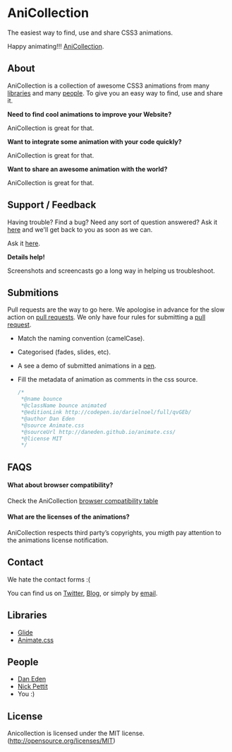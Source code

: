 # AniCollection

The easiest way to find, use and share CSS3 animations.

Happy animating!!! [AniCollection](http://anicollection.github.io).

## About

AniCollection is a collection of awesome CSS3 animations from many [libraries](https://github.com/anicollection/anicollection#libraries) and many [people](https://github.com/anicollection/anicollection#people). To give you an easy way to find, use and share it.

**Need to find cool animations to improve your Website?**

AniCollection is great for that.

**Want to integrate some animation with your code quickly?**

AniCollection is great for that.

**Want to share an awesome animation with the world?**

AniCollection is great for that.

## Support / Feedback

Having trouble? Find a bug? Need any sort of question answered? Ask it [here](https://github.com/anicollection/anicollection/issues) and we'll get back to you as soon as we can.

Ask it [here](https://github.com/anicollection/anicollection/issues).

**Details help!**

Screenshots and screencasts go a long way in helping us troubleshoot.

## Submitions

Pull requests are the way to go here. We apologise in advance for the slow action on [pull requests](https://github.com/anicollection/anicollection/pulls). We only have four rules for submitting a [pull request](https://github.com/anicollection/anicollection/pulls).

- Match the naming convention (camelCase).
- Categorised (fades, slides, etc).
- A see a demo of submitted animations in a [pen](http://codepen.io).
- Fill the metadata of animation as comments in the css source.

  ```css
  /*
   *@name bounce
   *@className bounce animated
   *@editionLink http://codepen.io/darielnoel/full/qvGEb/
   *@author Dan Eden
   *@source Animate.css
   *@sourceUrl http://daneden.github.io/animate.css/
   *@license MIT
   */
  ```

## FAQS

#### What about browser compatibility?

Check the AniCollection [browser compatibility table](https://github.com/anicollection/anicollection/wiki/Browser-Compatibility)

#### What are the licenses of the animations?

AniCollection respects third party’s copyrights, you migth pay attention to the animations license notification.

## Contact

We hate the contact forms :(

You can find us on [Twitter](https://twitter.com/dariel_noel), [Blog](http://darielnoel.github.io/), or simply by [email](mailto:darielnoel@gmail.com).

## Libraries

- [Glide](https://github.com/nickpettit/glide)
- [Animate.css](http://daneden.github.io/animate.css/)

## People

- [Dan Eden](http://daneden.me/)
- [Nick Pettit](http://nickpettit.com/)
- You :)

## License

Anicollection is licensed under the MIT license. (http://opensource.org/licenses/MIT)

